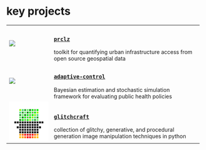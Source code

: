 # key projects

<table>
<tr>
  <td><img src="https://github.com/mansueto-institute/prclz/blob/master/docs/logo.svg" width="192"></td>
  <td>  
    <div><a href="https://github.com/mansueto-institute/prclz"><h3><code>prclz</code></h3></a></div>
    <div>toolkit for quantifying urban infrastructure access from open source geospatial data</div>
</td>
</tr>  

<tr>
  <td><img src="https://github.com/mansueto-institute/adaptive-control/blob/master/docs/logo.svg" width="192"></td>
  <td>  
    <div><a href="https://github.com/mansueto-institute/adaptive-control"><h3><code>adaptive-control</code></h3></a></div>
    <div> Bayesian estimation and stochastic simulation framework for evaluating public health policies </div>
</td>
</tr>  

<tr>
  <td><img src="https://github.com/satejsoman/glitchcraft/blob/master/logo/logo.png" width="192"></td>
  <td>  
    <div><a href="https://github.com/satejsoman/glitchcraft"><h3><code>glitchcraft</code></h3></a></div>
    <div> collection of glitchy, generative, and procedural generation image manipulation techniques in python

</td>
</tr>  
</table>

